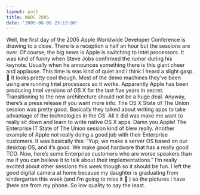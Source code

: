 ```yaml
---
layout: post
title: WWDC 2005
date: '2005-06-06 23:13:00'
---
```


Well, the first day of the 2005 Apple Worldwide Developer Conference is drawing to a close. There is a reception a half an hour but the sessions are over. Of course, the big news is Apple is switching to Intel processors. It was kind of funny when Steve Jobs confirmed the rumor during his keynote. Usually when he announces something there is this giant cheer and applause. This time is was kind of quiet and I think I heard a slight gasp. 🙂 It looks pretty cool though. Most of the demo machines they’ve been using are running Intel processors so it works. Apparently Apple has been producing Intel versions of OS X for the last five years in secret. Transitioning to the new architecture should not be a huge deal. Anyway, there’s a press release if you want more info. The OS X State of The Union session was pretty good. Basically they talked about writing apps to take advantage of the technologies in the OS. All it did was make me want to really sit down and learn to write native OS X apps. Damn you Apple! The Enterprise IT State of The Union session kind of blew really. Another example of Apple not really doing a good job with their Enterprise customers. It was basically this: “Yup, we make a server OS based on our desktop OS, and it’s good. We make good hardware that has a really good TCO. Now, here’s some Enterprise customers who are worse speakers than me if you can believe it to talk about their implementations.” I’m really excited about other sessions this week though so it should be fun. I left the good digital camera at home because my daughter is graduating from kindergarten this week (and I’m going to miss it 🙁 ) so the pictures I have (here are from my phone. So low quality to say the least.

<!--kg-card-end: markdown-->